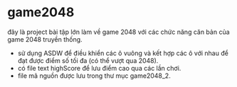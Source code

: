 # game2048
đây là project bài tập lớn làm về game 2048 với các chức năng căn bản của game 2048 truyền thống.
* sử dụng ASDW để điều khiển các ô vuông và kết hợp các ô với nhau để đạt được điểm số tối đa (có thể vượt qua 2048).
* có file text highScore để lưu điểm cao qua các lần chơi.
* file mã nguồn được lưu trong thư mục game2048_2.

